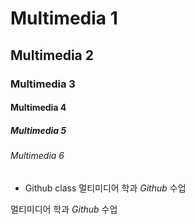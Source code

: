 # Multimedia 1
## Multimedia 2
### Multimedia 3
#### Multimedia 4
##### Multimedia 5
###### Multimedia 6

+ Github class
멀티미디어 학과 *Github* 수업 

멀티미디어 학과 *Github* 수업
